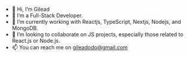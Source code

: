 - 👋 Hi, I’m Gilead
- 👀 I’m a Full-Stack Developer.
- 🌱 I’m currently working with Reactjs, TypeScript, Nextjs, Nodejs, and MongoDB.
- 💞️ I’m looking to collaborate on JS projects, especially those related to React.js or Node.js.
- 📫 You can reach me on gileadodo@gmail.com

<!---
blur94/blur94 is a ✨ special ✨ repository because its `README.md` (this file) appears on your GitHub profile.
You can click the Preview link to take a look at your changes.
--->
